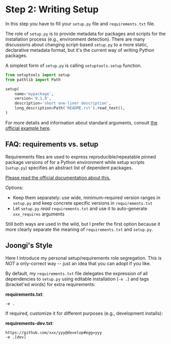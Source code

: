 # Step 2: Writing Setup

In this step you have to fill your `setup.py` file and `requirements.txt` file.

The role of `setup.py` is to provide metadata for packages and scripts for the installation process (e.g., environment detection).
There are many discussions about changing script-based `setup.py` to a more static, declarative metadata format, but it's the current way of writing Python packages.

A simplest form of `setup.py` is calling `setuptools.setup` function.

```python
from setuptools import setup
from pathlib import Path

setup(
    name='mypackage',
    version='0.1.0',
    description='short one-liner description',
    long_description=Path('README.rst').read_text(),
)
```

For more details and information about standard arguments, consult [the official example here](https://github.com/pypa/sampleproject).


## FAQ: requirements vs. setup

Requirements files are used to express reproducible/repeatable pinned package versions of for a Python environment while setup scripts (`setup.py`) specifies an abstract list of dependent packages.

[Please read the official documentation about this.](https://packaging.python.org/discussions/install-requires-vs-requirements/#requirements-files)

Options:
* Keep them separately: use wide, minimum-required version ranges in `setup.py` and keep concrete specific versions in `requirements.txt`
* Let `setup.py` *read* `requirements.txt` and use it to auto-generate `xxx_requires` arguments

Still both ways are used in the wild, but I prefer the first option because it more clearly separate the meaning of `requirements.txt` and `setup.py`.


## Joongi's Style

Here I introduce my personal setup/requirements role segregation.
This is *NOT* a only-correct way -- just an idea that you can adopt if you like.

By default, my `requirements.txt` file delegates the expression of all dependencies to `setup.py` using editable installation (`-e .`) and tags (bracket'ed words) for extra requirements:

**requirements.txt**:
```
-e .
```

If required, customize it for different purposes (e.g., development installs):

**requirements-dev.txt**:
```
https://github.com/xxx/yyy@develop#egg=yyy
-e .[dev]
```
